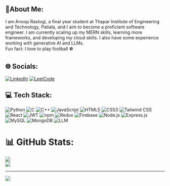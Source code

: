 <h2 align="left">💫About Me:</h2>

<p align="left">
  I am Anoop Rastogi, a final year student at Thapar Institute of Engineering and Technology, Patiala, and I aim to become a proficient software engineer. I am currently scaling up my MERN skills, learning more frameworks, and developing my cloud skills. I also have some experience working with generative AI and LLMs. <br> Fun fact: I love to play football ⚽
</p>

<h2 align="left">🌐 Socials:</h2>
<p align="left">
  <!-- Add your social links here -->
  <p align="left">
  <a href="https://www.linkedin.com/in/anoop-rastogi/" target="_blank"><img src="https://img.shields.io/badge/LinkedIn-%230077B5.svg?&style=for-the-badge&logo=linkedin&logoColor=white" alt="LinkedIn"></a>
  <a href="https://leetcode.com/u/AnoopKrishna04/" target="_blank"><img src="https://img.shields.io/badge/LeetCode-000000?style=for-the-badge&logo=leetcode&logoColor=white" alt="LeetCode"></a>
</p>
</p>

<h2 align="left">💻 Tech Stack:</h2>
<p align="left">

![Python](https://img.shields.io/badge/Python-3776AB?style=for-the-badge&logo=python&logoColor=white)
![C](https://img.shields.io/badge/C-00599C?style=for-the-badge&logo=c&logoColor=white)
![C++](https://img.shields.io/badge/C++-00599C?style=for-the-badge&logo=cplusplus&logoColor=white)
![JavaScript](https://img.shields.io/badge/JavaScript-323330?style=for-the-badge&logo=javascript&logoColor=F7DF1E)
![HTML5](https://img.shields.io/badge/HTML5-E34F26?style=for-the-badge&logo=html5&logoColor=white)
![CSS3](https://img.shields.io/badge/CSS3-1572B6?style=for-the-badge&logo=css3&logoColor=white)
![Tailwind CSS](https://img.shields.io/badge/Tailwind_CSS-38B2AC?style=for-the-badge&logo=tailwind-css&logoColor=white)
![React](https://img.shields.io/badge/React-20232A?style=for-the-badge&logo=react&logoColor=61DAFB)
![JWT](https://img.shields.io/badge/JWT-000000?style=for-the-badge&logo=JSON%20web%20tokens&logoColor=white)
![npm](https://img.shields.io/badge/npm-CB3837?style=for-the-badge&logo=npm&logoColor=white)
![Redux](https://img.shields.io/badge/Redux-764ABC?style=for-the-badge&logo=redux&logoColor=white)
![Firebase](https://img.shields.io/badge/firebase-%23039BE5.svg?style=for-the-badge&logo=firebase&logoColor=white)
![Node.js](https://img.shields.io/badge/Node.js-339933?style=for-the-badge&logo=nodedotjs&logoColor=white)
![Express.js](https://img.shields.io/badge/Express.js-000000?style=for-the-badge&logo=express&logoColor=white)
![MySQL](https://img.shields.io/badge/MySQL-4479A1?style=for-the-badge&logo=mysql&logoColor=white)
![MongoDB](https://img.shields.io/badge/MongoDB-4EA94B?style=for-the-badge&logo=mongodb&logoColor=white)
![LLM](https://img.shields.io/badge/LLM-4EA94B?style=for-the-badge&logo=LLM&logoColor=white)

</p>

# 📊 GitHub Stats:
![](https://github-readme-streak-stats.herokuapp.com/?user=anokris04&theme=radical&hide_border=true)<br/>
![](https://github-readme-stats.vercel.app/api/top-langs/?username=anokris04&theme=radical&hide_border=true&include_all_commits=true&count_private=false&layout=compact)

---
[![](https://visitcount.itsvg.in/api?id=anokris04&icon=0&color=12private=true)](https://visitcount.itsvg.in)

<!-- Proudly created with GPRM ( https://gprm.itsvg.in ) -->

